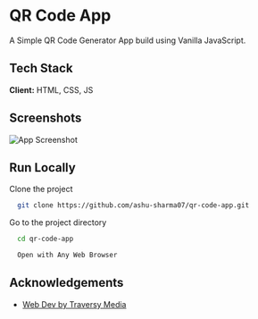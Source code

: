 # QR Code App

A Simple QR Code Generator App build using Vanilla JavaScript.

## Tech Stack

**Client:** HTML, CSS, JS

## Screenshots

![App Screenshot](https://i.ibb.co/kyxZ3jX/Screenshot-2022-12-13-153450.png)

## Run Locally

Clone the project

```bash
  git clone https://github.com/ashu-sharma07/qr-code-app.git
```

Go to the project directory

```bash
  cd qr-code-app
```

```bash
  Open with Any Web Browser
```

## Acknowledgements

- [Web Dev by Traversy Media](https://www.youtube.com/watch?v=qNiUlml9MDk)
